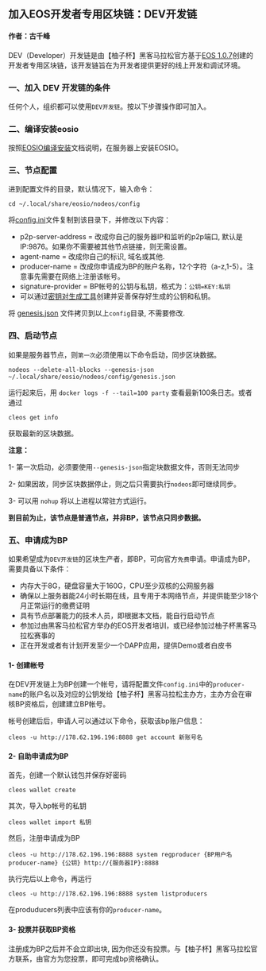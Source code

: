 ## 加入EOS开发者专用区块链：DEV开发链
#### 作者：古千峰

DEV（Developer）开发链是由【柚子杯】黑客马拉松官方基于[EOS 1.0.7](https://github.com/EOS-Mainnet/eos)创建的开发者专用区块链，该开发链旨在为开发者提供更好的线上开发和调试环境。

### 一、加入 DEV 开发链的条件

任何个人，组织都可以使用`DEV开发链`。按以下步骤操作即可加入。

### 二、编译安装eosio

按照[EOSIO编译安装](https://github.com/eoshackathon/eos_dapp_development_cn/blob/master/docs/eos_compile_install.md)文档说明，在服务器上安装EOSIO。

### 三、节点配置

进到配置文件的目录，默认情况下，输入命令：

```
cd ~/.local/share/eosio/nodeos/config
```
将[config.ini](https://github.com/eoshackathon/eos_dapp_development_cn/blob/master/docs/config.ini)文件复制到该目录下，并修改以下内容：

* p2p-server-address = 改成你自己的服务器IP和监听的p2p端口, 默认是 IP:9876。如果你不需要被其他节点链接，则无需设置。
* agent-name = 改成你自己的标识, 域名或其他.
* producer-name = 改成你申请成为BP的账户名称，12个字符（a-z,1-5）。注意事先需要在网络上注册该帐号。
* signature-provider = BP帐号的公钥与私钥，格式为：`公钥=KEY:私钥`
* 可以通过[密钥对生成工具](http://178.62.196.196/eosjs-ecc/)创建并妥善保存好生成的公钥和私钥。

将 [genesis.json](https://github.com/eoshackathon/eos_dapp_development_cn/blob/master/docs/genesis.json) 文件拷贝到以上`config`目录, 不需要修改.

### 四、启动节点
如果是服务器节点，则`第一次`必须使用以下命令启动，同步区块数据。

```
nodeos --delete-all-blocks --genesis-json ~/.local/share/eosio/nodeos/config/genesis.json
```

运行起来后，用 `docker logs -f --tail=100 party` 查看最新100条日志。或者通过

```
cleos get info
```
获取最新的区块数据。

**注意：**

1- 第一次启动，必须要使用`--genesis-json`指定块数据文件，否则无法同步

2- 如果因故，同步区块数据停止，则之后只需要执行`nodeos`即可继续同步。

3- 可以用 `nohup` 将以上进程以常驻方式运行。

**到目前为止，该节点是普通节点，并非BP，该节点只同步数据。**

### 五、申请成为BP
如果希望成为`DEV开发链`的区块生产者，即BP，可向官方`免费`申请。申请成为BP，需要具备以下条件：

*   内存大于8G，硬盘容量大于160G，CPU至少双核的公网服务器
*   确保以上服务器能24小时长期在线，且专用于本网络节点，并提供能至少18个月正常运行的缴费证明
*   具有节点部署能力的技术人员，即根据本文档，能自行启动节点
*   参加过由黑客马拉松官方举办的EOS开发者培训，或已经参加过柚子杯黑客马拉松赛事的
*   正在开发或者有计划开发至少一个DAPP应用，提供Demo或者白皮书


#### 1- 创建帐号

在DEV开发链上为BP创建一个帐号，请将配置文件`config.ini`中的`producer-name`的账户名以及对应的公钥发给【柚子杯】黑客马拉松主办方，主办方会在审核BP资格后，创建建立BP帐号。

帐号创建后后，申请人可以通过以下命令，获取该bp账户信息：

```
cleos -u http://178.62.196.196:8888 get account 新账号名
```

#### 2- 自助申请成为BP
首先，创建一个默认钱包并保存好密码

```
cleos wallet create
``` 

其次，导入bp帐号的私钥

```
cleos wallet import 私钥
```

然后，注册申请成为BP

```
cleos -u http://178.62.196.196:8888 system regproducer {BP用户名producer-name} {公钥} http://{服务器IP}:8888
```

执行完后以上命令，再运行

```
cleos -u http://178.62.196.196:8888 system listproducers
```
在produducers列表中应该有你的`producer-name`。

#### 3- 投票并获取BP资格

注册成为BP之后并不会立即出块, 因为你还没有投票。与【柚子杯】黑客马拉松官方联系，由官方为您投票，即可完成bp资格确认。

